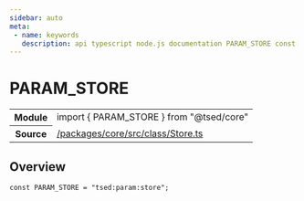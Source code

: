 ```yaml
---
sidebar: auto
meta:
 - name: keywords
   description: api typescript node.js documentation PARAM_STORE const
---
```

# PARAM_STORE <Badge text="Constant" type="const"/>
<!-- Summary -->
<section class="symbol-info"><table class="is-full-width"><tbody><tr><th>Module</th><td><div class="lang-typescript"><span class="token keyword">import</span> { PARAM_STORE }&nbsp;<span class="token keyword">from</span>&nbsp;<span class="token string">"@tsed/core"</span></div></td></tr><tr><th>Source</th><td><a href="https://github.com/TypedProject/ts-express-decorators/blob/v5.18.0/packages/core/src/class/Store.ts#L0-L0">/packages/core/src/class/Store.ts</a></td></tr></tbody></table></section>

<!-- Overview -->
## Overview


<pre><code class="typescript-lang "><span class="token keyword">const</span> PARAM_STORE<span class="token punctuation"> = </span>"tsed<span class="token punctuation">:</span>param<span class="token punctuation">:</span>store"<span class="token punctuation">;</span></code></pre>